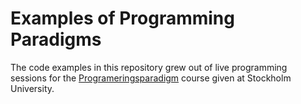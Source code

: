 # Examples of Programming Paradigms

The code examples in this repository grew out of live programming sessions for the
[Programeringsparadigm](https://www.su.se/sok-kurser-och-program/da4003-1.512355)
course given at Stockholm University.
